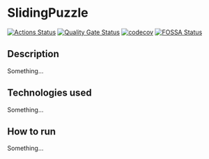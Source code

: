 # SlidingPuzzle

[![Actions Status](https://github.com/PabloGarciaFernandez/SlidingPuzzle/actions/workflows/ci.yml/badge.svg)](https://github.com/PabloGarciaFernandez/SlidingPuzzle/actions)
[![Quality Gate Status](https://sonarcloud.io/api/project_badges/measure?project=PabloGarciaFernandez_SlidingPuzzle&metric=alert_status)](https://sonarcloud.io/summary/new_code?id=PabloGarciaFernandez_SlidingPuzzle)
[![codecov](https://codecov.io/gh/PabloGarciaFernandez/SlidingPuzzle/branch/main/graph/badge.svg?token=CTQG23T7OY)](https://codecov.io/gh/PabloGarciaFernandez/SlidingPuzzle)
[![FOSSA Status](https://app.fossa.com/api/projects/git%2Bgithub.com%2FPabloGarciaFernandez%2FSlidingPuzzle.svg?type=shield)](https://app.fossa.com/projects/git%2Bgithub.com%2FPabloGarciaFernandez%2FSlidingPuzzle?ref=badge_shield)


## Description

Something...


## Technologies used

Something...


## How to run

Something...